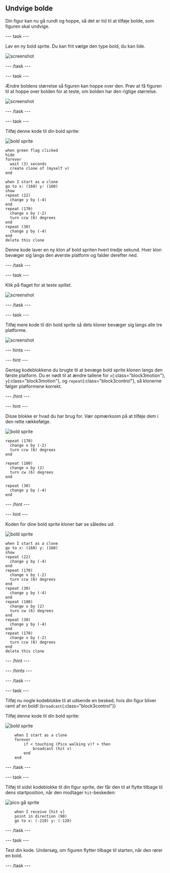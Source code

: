 ## Undvige bolde

Din figur kan nu gå rundt og hoppe, så det er tid til at tilføje bolde, som figuren skal undvige.

--- task ---

Lav en ny bold sprite. Du kan frit vælge den type bold, du kan lide.

![screenshot](images/dodge-balls.png)

--- /task ---

--- task ---

Ændre boldens størrelse så figuren kan hoppe over den. Prøv at få figuren til at hoppe over bolden for at teste, om bolden har den rigtige størrelse.

![screenshot](images/dodge-ball-resize.png)

--- /task ---

--- task ---

Tilføj denne kode til din bold sprite:

![bold sprite](images/ball_sprite.png)

```blocks3
when green flag clicked
hide
forever 
  wait (3) seconds
  create clone of (myself v)
end
```

```blocks3
when I start as a clone
go to x: (160) y: (160)
show
repeat (22) 
  change y by (-4)
end
repeat (170) 
  change x by (-2)
  turn ccw (6) degrees
end
repeat (30) 
  change y by (-4)
end
delete this clone
```

Denne kode laver en ny klon af bold spriten hvert tredje sekund. Hver klon bevæger sig langs den øverste platform og falder derefter ned.

--- /task ---

--- task ---

Klik på flaget for at teste spillet.

![screenshot](images/dodge-ball-test.png)

--- /task ---

--- task ---

Tilføj mere kode til din bold sprite så dets kloner bevæger sig langs alle tre platforme.

![screenshot](images/dodge-ball-more-motion.png)

--- hints ---

--- hint ---

Gentag kodeblokkene du brugte til at bevæge bold sprite klonen langs den første platform. Du er nødt til at ændre tallene for `x`{:class="block3motion"}, `y`{:class="block3motion"}, og `repeat`{:class="block3control"}, så klonerne følger platformene korrekt.

--- /hint ---

--- hint ---

Disse blokke er hvad du har brug for. Vær opmærksom på at tilføje dem i den rette rækkefølge.

![bold sprite](images/ball_sprite.png)

```blocks3
repeat (170) 
  change x by (-2)
  turn ccw (6) degrees
end

repeat (180) 
  change x by (2)
  turn cw (6) degrees
end

repeat (30) 
  change y by (-4)
end
```

--- /hint ---

--- hint ---

Koden for dine bold sprite kloner bør se således ud:

![bold sprite](images/ball_sprite.png)

```blocks3
when I start as a clone
go to x: (160) y: (160)
show
repeat (22) 
  change y by (-4)
end
repeat (170) 
  change x by (-2)
  turn ccw (6) degrees
end
repeat (30) 
  change y by (-4)
end
repeat (180) 
  change x by (2)
  turn cw (6) degrees
end
repeat (30) 
  change y by (-4)
end
repeat (170) 
  change x by (-2)
  turn ccw (6) degrees
end
delete this clone
```

--- /hint ---

--- /hints ---

--- /task ---

--- task ---

Tilføj nu nogle kodeblokke til at udsende en besked, hvis din figur bliver ramt af en bold! (`broadcast`{:class="block3control"})

Tilføj denne kode til din bold sprite:

![bold sprite](images/ball_sprite.png)

```blocks3
	when I start as a clone
	forever
		if < touching (Pico walking v)? > then
			broadcast (hit v)
		end
	end
```

--- /task ---

--- task ---

Tilføj til sidst kodeblokke til din figur sprite, der får den til at flytte tilbage til dens startposition, når den modtager `hit`-beskeden:

![pico gå sprite](images/pico_walking_sprite.png)

```blocks3
	when I receive [hit v]
	point in direction (90)
	go to x: (-210) y: (-120)
```	

--- /task ---

--- task ---

Test din kode. Undersøg, om figuren flytter tilbage til starten, når den rører en bold.

--- /task ---

